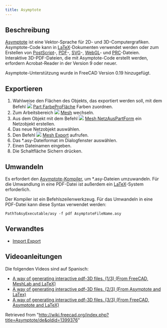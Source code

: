 ```yaml
---
title: Asymptote
---
```

## Beschreibung

[Asymptote](https://asymptote.sourceforge.io/) ist eine Vektor-Sprache für 2D- und 3D-Computergrafiken. Asymptote-Code kann in [LaTeX](https://www.latex-project.org/)-Dokumenten verwendet werden oder zum Erstellen von [PostScript](https://en.wikipedia.org/wiki/PostScript)-, [PDF](/PDF "PDF")-, [SVG](/SVG "SVG")-, [WebGL](https://www.khronos.org/webgl/)- und [PRC](https://en.wikipedia.org/wiki/PRC_(file_format))-Dateien. Interaktive 3D-PDF-Dateien, die mit Asymptote-Code erstellt werden, erfordern Acrobat-Reader in der Version 9 oder neuer.

Asymptote-Unterstützung wurde in FreeCAD Version 0.19 hinzugefügt.

## Exportieren

1. Wahlweise den Flächen des Objekts, das exportiert werden soll, mit dem Befehl ![](/images/Part_ColorPerFace.svg) [Part FarbeProFläche](/Part_ColorPerFace/de "Part ColorPerFace/de") Farben zuordnen.
2. Zum Arbeitsbereich ![](/images/Workbench_Mesh.svg) [Mesh](/Mesh_Workbench/de "Mesh Workbench/de") wechseln.
3. Aus dem Objekt mit dem Befehl ![](/images/Mesh_FromPartShape.svg) [Mesh NetzAusPartForm](/Mesh_FromPartShape/de "Mesh FromPartShape/de") ein Netzobjekt erstellen.
4. Das neue Netzobjekt auswählen.
5. Den Befehl ![](/images/Mesh_Export.svg) [Mesh Export](/Mesh_Export/de "Mesh Export/de") aufrufen.
6. Das \*.asy-Dateiformat im Dialogfenster auswählen.
7. Einen Dateinamen eingeben.
8. Die Schaltfläche Sichern drücken.

## Umwandeln

Es erfordert den [Asymptote-Kompiler](https://sourceforge.net/projects/asymptote/), um \*.asy-Dateien umzuwandeln. Für die Umwandlung in eine PDF-Datei ist außerdem ein [LaTeX](https://www.latex-project.org/get/)-System erforderlich.

Der Kompiler ist ein Befehlszeilenwerkzeug. Für das Umwandeln in eine PDF-Datei kann diese Syntax verwendet werden:

```
PathToAsyExecutable/asy -f pdf AsymptoteFileName.asy

```

## Verwandtes

* [Import Export](/Import_Export/de "Import Export/de")

## Videoanleitungen

Die folgenden Videos sind auf Spanisch:

* [A way of generating interactive pdf-3D files. (1/3) (From FreeCAD, MeshLab and LaTeX)](https://www.youtube.com/watch?v=U0m3643Vb1Q)
* [A way of generating interactive pdf-3D files. (2/3) (From Asymptote and LaTex)](https://www.youtube.com/watch?v=PhVNvDZIerM)
* [A way of generating interactive pdf-3D files. (3/3) (From FreeCAD, Asymptote and LaTeX)](https://www.youtube.com/watch?v=Q_ufaCN2hb4)

Retrieved from "<http://wiki.freecad.org/index.php?title=Asymptote/de&oldid=1399376>"